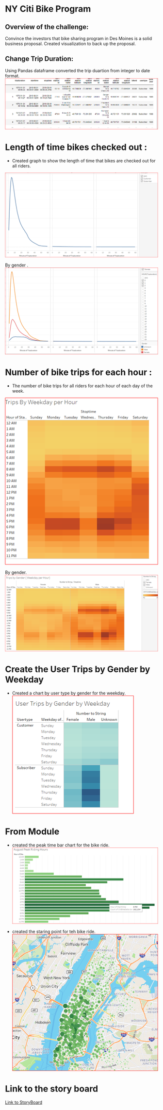 # NY Citi Bike Program 
## Overview of the challenge:
Convince the investors that bike sharing program in Des Moines is a solid business proposal. Created visualization to back up the proposal. 

## Change Trip Duration:
Using Pandas dataframe converted the trip duartion from integer to date format.
![image](tripduartion.PNG)

# Length of time bikes checked out :
* Created graph to show the length of time that bikes are checked out for all riders. 

![image](image1.PNG)

By gender .
![image](image2.PNG)

# Number of bike trips for each hour :
* The number of bike trips for all riders for each hour of each day of the week.

![image](image3.PNG)

By gender.
![image](image4.PNG)

# Create the User Trips by Gender by Weekday

* Created a chart by user type by gender for the weekday.
![image](image5.PNG)

# From Module
 * created the peak time bar chart for the bike ride.
 ![image](peak.PNG)

 * created the staring point for teh bike ride.
 ![image](start.PNG)

 # Link to the story board
 [Link to StoryBoard](https://public.tableau.com/app/profile/uma.iyer/viz/NYCitiBike_16475682530180/NYCityBike?publish=yes)





